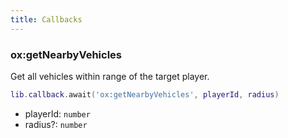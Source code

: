 ```yaml
---
title: Callbacks
---
```


### ox:getNearbyVehicles

Get all vehicles within range of the target player.

```lua
lib.callback.await('ox:getNearbyVehicles', playerId, radius)
```

- playerId: `number`
- radius?: `number`
  
